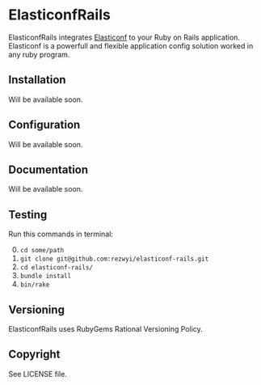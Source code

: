 ElasticonfRails
===============

ElasticonfRails integrates [Elasticonf](https://github.com/rezwyi/elasticonf) to your Ruby on Rails application. Elasticonf is a powerfull and flexible application config solution worked in any ruby program.

## Installation

Will be available soon.

## Configuration

Will be available soon.

## Documentation

Will be available soon.

## Testing

Run this commands in terminal:

0. `cd some/path`
0. `git clone git@github.com:rezwyi/elasticonf-rails.git`
0. `cd elasticonf-rails/`
0. `bundle install`
0. `bin/rake`

## Versioning

ElasticonfRails uses RubyGems Rational Versioning Policy.

## Copyright

See LICENSE file.